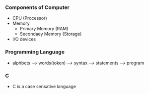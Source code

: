 ### **Components of Computer**
- CPU (Processor)
- Memory 
	- Primary Memory (RAM)
	- Secondaey Memory (Storage)
- I/O devices

### **Programming Language**
- alphbets --> words(token) --> syntax --> statements --> program

### **C**
- C is a case sensative language